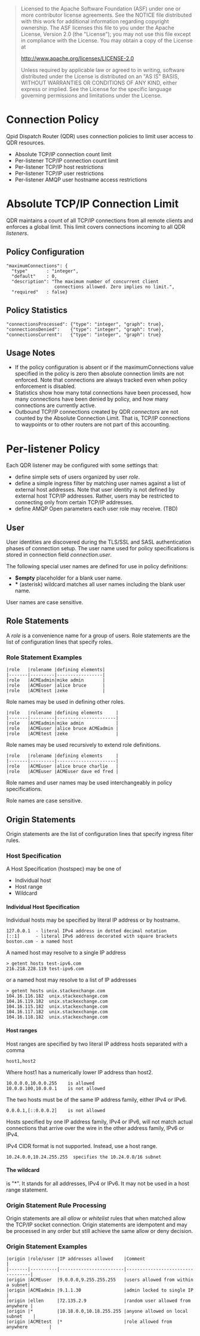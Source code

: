 > Licensed to the Apache Software Foundation (ASF) under one
> or more contributor license agreements.  See the NOTICE file
> distributed with this work for additional information
> regarding copyright ownership.  The ASF licenses this file
> to you under the Apache License, Version 2.0 (the
> "License"); you may not use this file except in compliance
> with the License.  You may obtain a copy of the License at
> 
>   http://www.apache.org/licenses/LICENSE-2.0
> 
> Unless required by applicable law or agreed to in writing,
> software distributed under the License is distributed on an
> "AS IS" BASIS, WITHOUT WARRANTIES OR CONDITIONS OF ANY
> KIND, either express or implied.  See the License for the
> specific language governing permissions and limitations
> under the License.

Connection Policy
=================

Qpid Dispatch Router (QDR) uses connection policies to limit
user access to QDR resources.

- Absolute TCP/IP connection count limit
- Per-listener TCP/IP connection count limit
- Per-listener TCP/IP host restrictions
- Per-listener TCP/IP user restrictions
- Per-listener AMQP user hostname access restrictions

# Absolute TCP/IP Connection Limit

QDR maintains a count of all TCP/IP connections from all remote clients and
enforces a global limit. This limit covers connections incoming to all QDR *listeners*.

## Policy Configuration
    "maximumConnections": {
      "type"       : "integer",
      "default"    : 0,
      "description": "The maximum number of concurrent client
                      connections allowed. Zero implies no limit.",
      "required"   : false}

## Policy Statistics
    "connectionsProcessed": {"type": "integer", "graph": true},
    "connectionsDenied":    {"type": "integer", "graph": true},
    "connectionsCurrent":   {"type": "integer", "graph": true}
    
## Usage Notes
 - If the policy configuration is absent or if the maximumConnections value specified in the policy is zero then absolute connection limits are not enforced. Note that connections are always tracked even when policy enforcement is disabled.
- Statistics show how many total connections have been processed, how many connections have been denied by policy, and how many connections are currently active.
- Outbound TCP/IP connections created by QDR *connectors* are not counted by the Absolute Connection Limit. That is, TCP/IP connections to waypoints or to other routers are not part of this accounting. 

# Per-listener Policy

Each QDR listener may be configured with some settings that:

- define simple sets of users organized by user *role*.
- define a simple ingress filter by matching user names against a list of external host addresses. Note that user identity is not defined by external host TCP/IP addresses. Rather, users may be restricted to connecting only from certain TCP/IP addresses.
- define AMQP Open parameters each user role may receive. (TBD)

## User

User identities are discovered during the TLS/SSL and SASL authentication phases of connection setup.  The user name used for policy specifications is stored in connection field *connection.user*.

The following special user names are defined for use in policy definitions:

- **$empty** placeholder for a blank user name.
- **\*** (asterisk) wildcard matches all user names including the blank user name.

User names are case sensitive.

## Role Statements

A *role* is a convenience name for a group of users. Role statements are the list of configuration lines that specify roles.

### Role Statement Examples

    |role   |rolename |defining elements|
    |-------|---------|-----------------|
    |role   |ACMEadmin|mike admin       |
    |role   |ACMEuser |alice bruce      |
    |role   |ACMEtest |zeke             |

Role names may be used in defining other roles.

    |role   |rolename |defining elements     |
    |-------|---------|----------------------|
    |role   |ACMEadmin|mike admin            |
    |role   |ACMEuser |alice bruce ACMEadmin |
    |role   |ACMEtest |zeke                  |

Role names may be used recursively to extend role definitions.

    |role   |rolename |defining elements     |
    |-------|---------|----------------------|
    |role   |ACMEuser |alice bruce charlie   |
    |role   |ACMEuser |ACMEuser dave ed fred |

Role names and user names may be used interchangeably in policy specifications.

Role names are case sensitive.

## Origin Statements

Origin statements are the list of configuration lines that specify ingress filter rules.

### Host Specification

A Host Specification (hostspec) may be one of

- Individual host
- Host range
- Wildcard

#### Individual Host Specification

Individual hosts may be specified by literal IP address or by hostname.

    127.0.0.1  - literal IPv4 address in dotted decimal notation
    [::1]      - literal IPv6 address decorated with square brackets
    boston.com - a named host

A named host may resolve to a single IP address

    > getent hosts test-ipv6.com
    216.218.228.119 test-ipv6.com

or a named host may resolve to a list of IP addresses

    > getent hosts unix.stackexchange.com
    104.16.116.182  unix.stackexchange.com
    104.16.119.182  unix.stackexchange.com
    104.16.115.182  unix.stackexchange.com
    104.16.117.182  unix.stackexchange.com
    104.16.118.182  unix.stackexchange.com

#### Host ranges

Host ranges are specified by two literal IP address hosts separated with a comma

    host1,host2

Where host1 has a numerically lower IP address than host2.

    10.0.0.0,10.0.0.255    is allowed
    10.0.0.100,10.0.0.1    is not allowed

The two hosts must be of the same IP address family, either IPv4 or IPv6.

    0.0.0.1,[::0.0.0.2]    is not allowed

Hosts specified by one IP address family, IPv4 or IPv6, will not match actual connections that arrive over the wire in the other address family, IPv6 or IPv4. 

IPv4 CIDR format is not supported. Instead, use a host range.

    10.24.0.0,10.24.255.255  specifies the 10.24.0.0/16 subnet

#### The wildcard

is "*". It stands for all addresses, IPv4 or IPv6. It may not be used in a host range statement.

### Origin Statement Rule Processing

Origin statements are all *allow* or *whitelist* rules that when matched allow the TCP/IP socket connection. Origin statements are idempotent and may be processed in any order but still achieve the same allow or deny decision.

### Origin Statement Examples

    |origin |role/user |IP addresses allowed    |Comment                           |
    |-------|----------|------------------------|----------------------------------|
    |origin |ACMEuser  |9.0.0.0,9.255.255.255   |users allowed from within a subnet|
    |origin |ACMEadmin |9.1.1.30                |admin locked to single IP         |
    |origin |ellen     |72.135.2.9              |random user allowed from anywhere |
    |origin |*         |10.18.0.0,10.18.255.255 |anyone allowed on local subnet    |
    |origin |ACMEtest  |*                       |role allowed from anywhere        |
